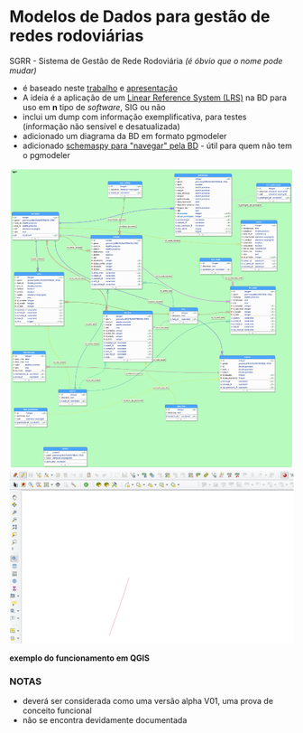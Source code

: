  
# Modelos de Dados para gestão de redes rodoviárias

SGRR - Sistema de Gestão de Rede Rodoviária *(é óbvio que o nome pode mudar)*

* é baseado neste [trabalho](http://osgeopt.pt/sasig2015/files/15_Pedro_Sim%C3%B5es_Hugo_Santos_SASIG2015.pdf) e [apresentação](http://osgeopt.pt/sasig2015/files/keynotes/hugo/sgrr.html#/step-7)
* A ideia é a aplicação de um [Linear Reference System (LRS)](https://en.wikipedia.org/wiki/Linear_referencing) na BD para uso em **n** tipo de *software*, SIG ou não
* inclui um dump com informação exemplificativa, para testes (informação não sensível e desatualizada)
* adicionado um diagrama da BD em formato pgmodeler
* adicionado [schemaspy para "navegar" pela BD](https://georede5.github.io/db_models/sgrr/schemaspy) - útil para quem não tem o pgmodeler
 
<img src="./db_diagram.png" width="900"> ![](./example_anim.gif)

**exemplo do funcionamento em QGIS**



### NOTAS

* deverá ser considerada como uma versão alpha V01, uma prova de conceito funcional
* não se encontra devidamente documentada

 
 
